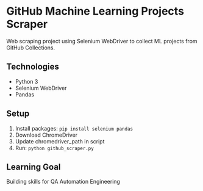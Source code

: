 # GitHub Machine Learning Projects Scraper

Web scraping project using Selenium WebDriver to collect ML projects from GitHub Collections.

## Technologies
- Python 3
- Selenium WebDriver  
- Pandas

## Setup
1. Install packages: `pip install selenium pandas`
2. Download ChromeDriver
3. Update chromedriver_path in script
4. Run: `python github_scraper.py`

## Learning Goal
Building skills for QA Automation Engineering
